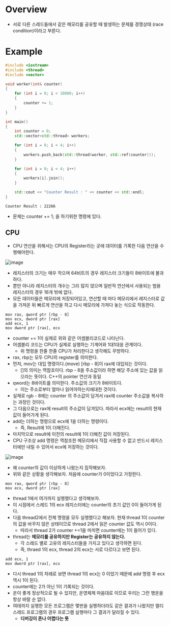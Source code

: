 # Overview
- 서로 다른 스레드들에서 같은 메모리를 공유할 때 발생하는 문제를 경쟁상태 (race condition)이라고 부른다.

# Example
```cpp
#include <iostream>
#include <thread>
#include <vector>

void worker(int& counter)
{
    for (int i = 0; i < 10000; i++)
    {
        counter += 1;
    }
}

int main()
{
    int counter = 0;
    std::vector<std::thread> workers;

    for (int i = 0; i < 4; i++)
    {
        workers.push_back(std::thread(worker, std::ref(counter)));
    }

    for (int i = 0; i < 4; i++)
    {
        workers[i].join();
    }

    std::cout << "Counter Result : " << counter << std::endl;
}
```

```
Counter Result : 22266
```
- 문제는 counter += 1; 을 하기위한 명령에 있다.

## CPU
- CPU 연산을 위해서는 CPU의 Register라는 곳에 데이터를 기록한 다음 연산을 수행해야한다.

![image](https://user-images.githubusercontent.com/69780812/146635089-655a78bd-d4af-4510-b17e-99ea6436bbb4.png)
- 레지스터의 크기는 매우 작으며 64비트의 경우 레지스터 크기들이 8바이트에 불과하다.
- 뿐만 아니라 레지스터의 개수는 그리 많지 않으며 일반적 연산에서 사용되는 범용 레지스터의 경우 16개 밖에 없다.
- 모든 데이터들은 메모리에 저장되어있고, 연산할 때 마다 메모리에서 레지스터로 값을 가져온 뒤 빠르게 연산을 하고 다시 메모리에 가져다 놓는 식으로 작동한다.

```
mov rax, qword ptr [rbp - 8]
mov ecx, dword ptr [rax]
add ecx, 1
mov dword ptr [rax], ecx
```
- counter += 1이 실제로 위와 같은 어셈블리코드로 나타난다.
- 어셈블리 코드는 CPU가 실제로 실행하는 기계어와 1대1대응 관계이다.
  - 위 명령을 한줄 한줄 CPU가 처리한다고 생각해도 무방하다.
- rax, rbp는 모두 CPU의 register를 의미한다.
- 먼저, mov는 대입 명령이다.(move) \[rbp - 8]이 rax에 대입되는 것이다.
  - \[]의 의미는 역참조이다. rbp - 8을 주소값이라 하면 해당 주소에 있는 값을 읽으라는 뜻이다. C++의 pointer 연산과 동일
- qword는 8바이트를 의미한다. 주소값의 크기가 8바이트다.
  - 이는 주소로부터 얼마나 읽어야하는지에대한 것이다.
- 실제로 rgb - 8에는 counter 의 주소값이 담겨서 rax에 counter 주소값을 복사하는 과정인 것이다.
- 그 다음으로는 rax에 result의 주소값이 담겨있다. 따라서 ecx에는 result의 현재 값이 들어가게 된다.
- add는 더하는 명령으로 ecx에 1을 더하는 명령이다.
  - 즉, Result에 1이 더해진다.
- 마지막으로 result에 이전의 result에 1이 더해진 값이 저장된다.
- CPU 구조상 add 명령은 역참조한 메모리에서 직접 사용할 수 없고 반드시 레지스터에만 내릴 수 있어서 ecx에 저장하는 것이다.

![image](https://user-images.githubusercontent.com/69780812/146635297-4f922205-790f-45e5-9445-9ee7b4aed329.png)
- 왜 counter의 값이 이상하게 나왔는지 짐작해보자.
- 위와 같은 상황을 생각해보자. 처음에 counter가 0이었다고 가정한다.

```
mov rax, qword ptr [rbp - 8]
mov ecx, dword ptr [rax]
```
- thread 1에서 여가까지 실행했다고 생각해보자.
- 이 시점에서 스레드 1의 ecx 레지스터에는 counter의 초기 값인 0이 들어가게 된다.
- 다음 thread2에서 전체 명령을 모두 실행했다고 해보자. 현재 thread 1이 counter의 값을 바꾸지 않은 상태이므로 thread 2에서 읽은 counter 값도 역시 0이다.
  - 따라서 thread 2가 counter +=1을 마치면 counter에는 1이 들어가 있다.
- thread는 **메모리를 공유하지만 Register는 공유하지 않는다.**
  - 각 스레드 별로 고유의 레지스터들을 가지고 있다고 생각하면 된다.
  - 즉, thraed 1의 ecx, thread 2의 ecx는 서로 다르다고 보면 된다.

```
add ecx, 1
mov dword ptr [rax], ecx
```
- 다시 thread 1의 차례로 보면 thread 1의 ecx는 0 이었기 때문에 add 명령 후 ecx 역시 1이 된다.
- counter에는 2가 아닌 1이 기록되는 것이다.
- 운이 좋게 정상적으로 될 수 있지만, 운영체제 마음대로 이므로 우리는 그런 행운을 항상 바랄 순 없다.
- 여태까지 실행한 모든 프로그램은 몇번을 실행하더라도 같은 결과가 나왔지만 멀티 스레드 프로그램의 경우 프로그램 실행마다 그 결과가 달라질 수 있다.
  - **디버깅이 존나 어렵다는 뜻**